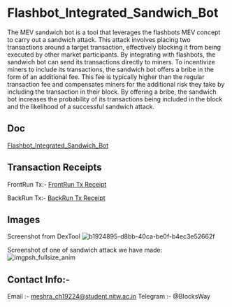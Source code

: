 # Flashbot_Integrated_Sandwich_Bot
The MEV sandwich bot is a tool that leverages the flashbots MEV concept to carry out a sandwich attack. This attack involves placing two transactions around a target transaction, effectively blocking it from being executed by other market participants. By integrating with flashbots, the sandwich bot can send its transactions directly to miners.
To incentivize miners to include its transactions, the sandwich bot offers a bribe in the form of an additional fee. This fee is typically higher than the regular transaction fee and compensates miners for the additional risk they take by including the transaction in their block. By offering a bribe, the sandwich bot increases the probability of its transactions being included in the block and the likelihood of a successful sandwich attack.

## Doc
[Flashbot_Integrated_Sandwich_Bot](https://docs.google.com/document/d/1AhXBM9jTM-cKELirx7YHAX_8OCF8raVEeKWCCByQtg0/edit#)

## Transaction Receipts
FrontRun Tx:- [FrontRun Tx Receipt](https://etherscan.io/tx/0x1d94b94608a46cc42b661a15885c87f8260a4a80c131e6165f693020f765e26b)

BackRun Tx:- [BackRun Tx Receipt](https://etherscan.io/tx/0x193fb4d7ac1bdefa19b557e22802811091f1477489d3735e8431dd280d3758e4)

## Images 
Screenshot from DexTool 
![b1924895-d8bb-40ca-be0f-b4ec3e52662f](https://github.com/Meshram007/Flashbot_Integrated_Sandwich_Bot/assets/93447914/5b56bd11-c698-4e19-ae49-761bb747ecc1)

Screenshot of one of sandwich attack we have made:
![imgpsh_fullsize_anim](https://github.com/Meshram007/Flashbot_Integrated_Sandwich_Bot/assets/93447914/f3816594-b9c1-4d75-b60d-bea2f4b0df2b)

## Contact Info:-
Email :- meshra_ch19224@student.nitw.ac.in
Telegram :- @BlocksWay



